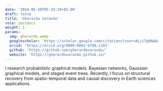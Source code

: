 ```yaml
---
date: '2024-05-10T05:29:29+02:00'
draft: false
title: 'Gherardo Varando'
role: postdocs
weight: 1
params:
  img: gherardo.webp
  googlescholar: 'https://scholar.google.com/citations?user=ALjiTg0AAAAJ&hl'
  orcid: 'https://orcid.org/0000-0002-6708-1103'
  github: 'https://github.com/gherardovarando/'
  website: 'https://gherardovarando.github.io/'
---
```


I research probabilistic graphical models: Bayesian networks, Gaussian graphical models, and staged event trees. Recently, I focus on structural recovery from spatio-temporal data and causal discovery in Earth sciences applications.
